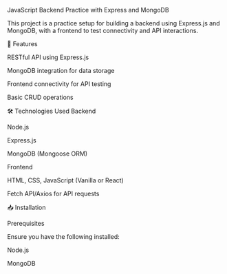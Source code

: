 JavaScript Backend Practice with Express and MongoDB

This project is a practice setup for building a backend using Express.js and MongoDB, with a frontend to test connectivity and API interactions.

🚀 Features

RESTful API using Express.js

MongoDB integration for data storage

Frontend connectivity for API testing

Basic CRUD operations


🛠 Technologies Used
Backend

Node.js

Express.js

MongoDB (Mongoose ORM)

Frontend

HTML, CSS, JavaScript (Vanilla or React)

Fetch API/Axios for API requests


📥 Installation

Prerequisites

Ensure you have the following installed:

Node.js

MongoDB


